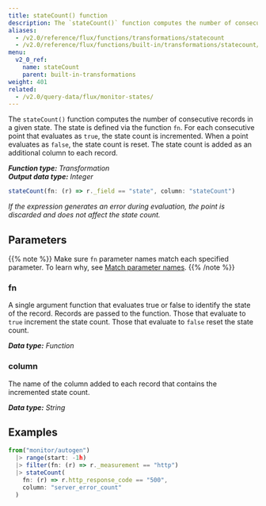 ```yaml
---
title: stateCount() function
description: The `stateCount()` function computes the number of consecutive records in a given state.
aliases:
  - /v2.0/reference/flux/functions/transformations/statecount
  - /v2.0/reference/flux/functions/built-in/transformations/statecount/
menu:
  v2_0_ref:
    name: stateCount
    parent: built-in-transformations
weight: 401
related:
  - /v2.0/query-data/flux/monitor-states/
---
```


The `stateCount()` function computes the number of consecutive records in a given state.
The state is defined via the function `fn`.
For each consecutive point that evaluates as `true`, the state count is incremented.
When a point evaluates as `false`, the state count is reset.
The state count is added as an additional column to each record.

_**Function type:** Transformation_  
_**Output data type:** Integer_

```js
stateCount(fn: (r) => r._field == "state", column: "stateCount")
```

_If the expression generates an error during evaluation, the point is discarded
and does not affect the state count._

## Parameters

{{% note %}}
Make sure `fn` parameter names match each specified parameter. To learn why, see [Match parameter names](/v2.0/reference/flux/language/data-model/#match-parameter-names).
{{% /note %}}

### fn

A single argument function that evaluates true or false to identify the state of the record.
Records are passed to the function.
Those that evaluate to `true` increment the state count.
Those that evaluate to `false` reset the state count.

_**Data type:** Function_

### column

The name of the column added to each record that contains the incremented state count.

_**Data type:** String_

## Examples

```js
from("monitor/autogen")
  |> range(start: -1h)
  |> filter(fn: (r) => r._measurement == "http")
  |> stateCount(
    fn: (r) => r.http_response_code == "500",
    column: "server_error_count"
  )
```
